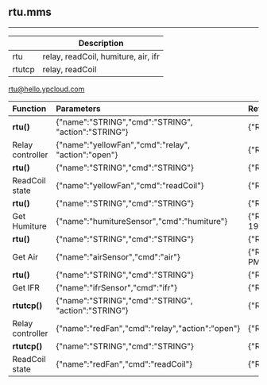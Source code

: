 ## rtu.mms

---

|  | Description |
| --- | --- |
| rtu | relay, readCoil, humiture, air, ifr |
| rtutcp | relay, readCoil |

rtu@hello.ypcloud.com

| Function | Parameters | Return |
| :--- | :--- | :--- |
| **rtu\(\)** | {"name":"STRING","cmd":"STRING", "action":"STRING"} | {"RstCode":"STRING","RstMsg":"STRING","Data":"STRING"} |
| Relay controller | {"name":"yellowFan","cmd":"relay", "action":"open"} | {"RstCode":"0","RstMsg":"OK","Data":"Open success !!"} |
| **rtu\(\)** | {"name":"STRING","cmd":"STRING"} | {"RstCode":"STRING","RstMsg":"STRING","Data":"STRING"} |
| ReadCoil state | {"name":"yellowFan","cmd":"readCoil"} | {"RstCode":"0","RstMsg":"OK","Data":"Is open !!"} |
| **rtu\(\)** | {"name":"STRING","cmd":"STRING"} | {"RstCode":"STRING","RstMsg":"STRING","Data":"STRING"} |
| Get Humiture | {"name":"humitureSensor","cmd":"humiture"} | {"RstCode":"0","RstMsg":"OK","Data":"Temperature: 19.2˚C, Humidity: 48%RH"} |
| **rtu\(\)** | {"name":"STRING","cmd":"STRING"} | {"RstCode":"STRING","RstMsg":"STRING","Data":"STRING"} |
| Get Air | {"name":"airSensor","cmd":"air"} | {"RstCode":"0","RstMsg":"OK","Data":"PM2.5: 1ug/m3, PM10: 1ug/m3"} |
| **rtu\(\)** | {"name":"STRING","cmd":"STRING"} | {"RstCode":"STRING","RstMsg":"STRING","Data":"STRING"} |
| Get IFR | {"name":"ifrSensor","cmd":"ifr"} | {"RstCode":"0","RstMsg":"OK","Data":"Warning !!"} |
| **rtutcp\(\)** | {"name":"STRING","cmd":"STRING", "action":"STRING"} | {"RstCode":"STRING","RstMsg":"STRING","Data":"STRING"} |
| Relay controller | {"name":"redFan","cmd":"relay","action":"open"} | {"RstCode":"0","RstMsg":"OK","Data":"Open success !!"} |
| **rtutcp\(\)** | {"name":"STRING","cmd":"STRING"} | {"RstCode":"STRING","RstMsg":"STRING","Data":"STRING"} |
| ReadCoil state | {"name":"redFan","cmd":"readCoil"} | {"RstCode":"0","RstMsg":"OK","Data":"Is open !!"} |



